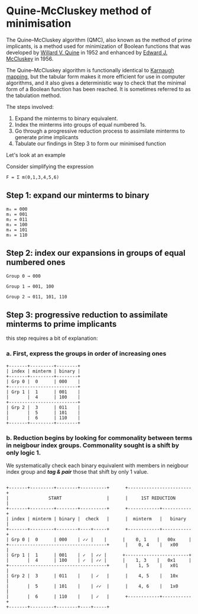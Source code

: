 # Quine-McCluskey method of minimisation

The Quine–McCluskey algorithm (QMC), also known as the method of prime implicants, is a method used for minimization of Boolean functions that was developed by [Willard V. Quine](https://en.wikipedia.org/wiki/Willard_Van_Orman_Quine) in 1952 and enhanced by [Edward J. McCluskey](https://en.wikipedia.org/wiki/Edward_J._McCluskey) in 1956.

The Quine–McCluskey algorithm is functionally identical to [Karnaugh mapping](https://en.wikipedia.org/wiki/Karnaugh_map), but the tabular form makes it more efficient for use in computer algorithms, and it also gives a deterministic way to check that the minimal form of a Boolean function has been reached. It is sometimes referred to as the tabulation method.

The steps involved:

1. Expand the minterms to binary equivalent.
2. Index the minterms into groups of equal numbered 1s.
3. Go through a progressive reduction process to assimilate minterms to generate prime implicants
4. Tabulate our findings in Step 3 to form our minimised function

Let's look at an example

Consider simplifying the expression

```
F = Σ m(0,1,3,4,5,6)
```

## Step 1: expand our minterms to binary

```
m₀ = 000
m₁ = 001
m₂ = 011
m₃ = 100
m₄ = 101
m₅ = 110
```

## Step 2: index our expansions in groups of equal numbered ones

```
Group 0 → 000

Group 1 → 001, 100

Group 2 → 011, 101, 110
```

## Step 3: progressive reduction to assimilate minterms to prime implicants

this step requires a bit of explanation:

### a. First, express the groups in order of increasing ones

```
+-------+---------+--------+
| index | minterm | binary |
+-------+---------+--------+
| Grp 0 |  0      | 000    |
+--------------------------+
| Grp 1 |  1      | 001    |
|       |  4      | 100    |
+--------------------------+
| Grp 2 |  3      | 011    |
|       |  5      | 101    |
|       |  6      | 110    |
+-------+---------+--------+
```

### b. Reduction begins by looking for commonality between terms in neigbour index groups. Commonality sought is a shift by only logic 1.

We systematically check each binary equivalent with members in neigbour index group and **_tag & pair_** those that shift by only 1 value.

```

+-------+---------+--------+----------+      +------------------------+
|               START                 |      |     1ST REDUCTION      |
+-------+---------+--------+----------+      +------------+-----------+
| index | minterm | binary |  check   |      |  minterm   |   binary  |
+-------+---------+--------+----+-----+      +------------+-----------+
| Grp 0 |  0      | 000    | ✓✓ |    |      |    0, 1    |   00x     |
+-------------------------------------+      |    0, 4    |   x00     |
| Grp 1 |  1      | 001    | ✓  | ✓✓ |      +------------------------+
|       |  4      | 100    | ✓  | ✓✓ |      |    1, 3    |   0x1     |
+-------------------------------------+      |    1, 5    |   x01     |
| Grp 2 |  3      | 011    |    | ✓   |      |    4, 5    |   10x     |
|       |  5      | 101    |    | ✓✓  |      |    4, 6    |   1x0     |
|       |  6      | 110    |    | ✓   |      +------------+-----------+
+-------+---------+--------+----+-----+
```
